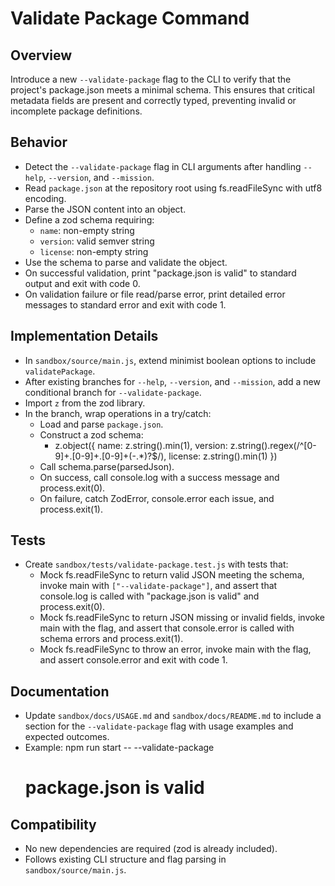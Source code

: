 # Validate Package Command

## Overview

Introduce a new `--validate-package` flag to the CLI to verify that the project's package.json meets a minimal schema. This ensures that critical metadata fields are present and correctly typed, preventing invalid or incomplete package definitions.

## Behavior

- Detect the `--validate-package` flag in CLI arguments after handling `--help`, `--version`, and `--mission`.
- Read `package.json` at the repository root using fs.readFileSync with utf8 encoding.
- Parse the JSON content into an object.
- Define a zod schema requiring:
  - `name`: non-empty string
  - `version`: valid semver string
  - `license`: non-empty string
- Use the schema to parse and validate the object.
- On successful validation, print "package.json is valid" to standard output and exit with code 0.
- On validation failure or file read/parse error, print detailed error messages to standard error and exit with code 1.

## Implementation Details

- In `sandbox/source/main.js`, extend minimist boolean options to include `validatePackage`.
- After existing branches for `--help`, `--version`, and `--mission`, add a new conditional branch for `--validate-package`.
- Import `z` from the zod library.
- In the branch, wrap operations in a try/catch:
  - Load and parse `package.json`.
  - Construct a zod schema:
    - z.object({ name: z.string().min(1), version: z.string().regex(/^[0-9]+\.[0-9]+\.[0-9]+(-.*)?$/), license: z.string().min(1) })
  - Call schema.parse(parsedJson).
  - On success, call console.log with a success message and process.exit(0).
  - On failure, catch ZodError, console.error each issue, and process.exit(1).

## Tests

- Create `sandbox/tests/validate-package.test.js` with tests that:
  - Mock fs.readFileSync to return valid JSON meeting the schema, invoke main with `["--validate-package"]`, and assert that console.log is called with "package.json is valid" and process.exit(0).
  - Mock fs.readFileSync to return JSON missing or invalid fields, invoke main with the flag, and assert that console.error is called with schema errors and process.exit(1).
  - Mock fs.readFileSync to throw an error, invoke main with the flag, and assert console.error and exit with code 1.

## Documentation

- Update `sandbox/docs/USAGE.md` and `sandbox/docs/README.md` to include a section for the `--validate-package` flag with usage examples and expected outcomes.
- Example:
  npm run start -- --validate-package
  # package.json is valid

## Compatibility

- No new dependencies are required (zod is already included).
- Follows existing CLI structure and flag parsing in `sandbox/source/main.js`.
